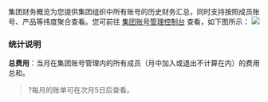 
集团财务概览为您提供集团组织中所有账号的历史财务汇总，同时支持按照成员账号、产品等纬度聚合查看。您可前往 [集团账号管理控制台](https://console.cloud.tencent.com/organization/overview) 查看，如下图所示：
![](https://main.qcloudimg.com/raw/c2ca5b3a8b44b5f868054a3980081903.png)

### 统计说明
**总费用**：当月在集团账号管理内的所有成员（月中加入或退出不计算在内）的费用总和。
>?每月的账单可在次月5日后查看。



